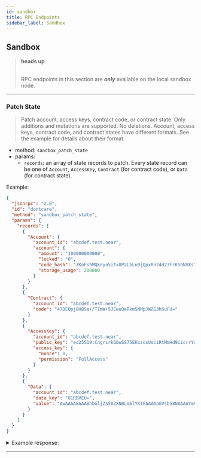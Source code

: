 ```yaml
---
id: sandbox
title: RPC Endpoints
sidebar_label: Sandbox
---
```


## Sandbox

<blockquote class="warning">
<strong>heads up</strong><br><br>

RPC endpoints in this section are ***only*** available on the local sandbox node.

</blockquote>

---

### Patch State

> Patch account, access keys, contract code, or contract state. Only additions and mutations are supported. No deletions.
Account, access keys, contract code, and contract states have different formats. See the example for details about their format.
- method: `sandbox_patch_state`
- params:
  - `records`: an array of state records to patch. Every state record can be one of `Account`, `AccessKey`, `Contract` (for contract code), or `Data` (for contract state).

Example:

<!--DOCUSAURUS_CODE_TABS-->

<!--JSON-->

```json
{
  "jsonrpc": "2.0",
  "id": "dontcare",
  "method": "sandbox_patch_state",
  "params": {
    "records": [
      {
        "Account": {
          "account_id": "abcdef.test.near",
          "account": {
            "amount": "100000000000",
            "locked": "0",
            "code_hash": "7KoFshMQkdyo5iTx8P2LbLu9jQpxRn24d27FrKShNVXs",
            "storage_usage": 200000
          }
        }
      },
      {
        "Contract": {
          "account_id": "abcdef.test.near",
          "code": "47DEQpj8HBSa+/TImW+5JCeuQeRkm5NMpJWZG3hSuFU="
        }
      },
      {
        "AccessKey": {
          "account_id": "abcdef.test.near",
          "public_key": "ed25519:CngrirkGDwSS75EKczcsUsciRtMmHd9iicrrYxz4uckD",
          "access_key": {
            "nonce": 0,
            "permission": "FullAccess"
          }
        }
      },
      {
        "Data": {
          "account_id": "abcdef.test.near",
          "data_key": "U1RBVEU=",
          "value": "AwAAAA8AAABhbGljZS50ZXN0Lm5lYXIFAAAAaGVsbG8NAAAAYm9iLnRlc3QubmVhcgUAAAB3b3JsZAoAAABhbGljZS5uZWFyCwAAAGhlbGxvIHdvcmxk"
        }
      }
    ]
  }
}
```

<!--END_DOCUSAURUS_CODE_TABS-->

<details><summary>Example response:</summary>
<p>

```json
{
  "id": "dontcare",
  "jsonrpc": "2.0",
  "result": {}
}
```

</p>
</details>

---
